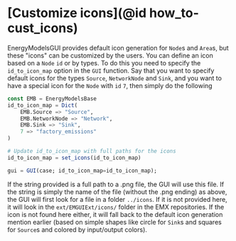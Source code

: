 # [Customize icons](@id how_to-cust_icons)

EnergyModelsGUI provides default icon generation for `Node`s and `Area`s, but these "icons" can be customized by the users.
You can define an icon based on a `Node` `id` or by types.
To do this you need to specify the `id_to_icon_map` option in the `GUI` function.
Say that you want to specify default icons for the types `Source`, `NetworkNode` and `Sink`, and you want to have a special icon for the `Node` with `id` `7`, then simply do the following

```julia
const EMB = EnergyModelsBase
id_to_icon_map = Dict(
    EMB.Source => "Source",
    EMB.NetworkNode => "Network",
    EMB.Sink => "Sink",
    7 => "factory_emissions"
)

# Update id_to_icon_map with full paths for the icons
id_to_icon_map = set_icons(id_to_icon_map)

gui = GUI(case; id_to_icon_map=id_to_icon_map);
```

If the string provided is a full path to a .png file, the GUI will use this file.
If the string is simply the name of the file (without the .png ending) as above, the GUI will first look for a file in a folder `../icons`.
If it is not provided here, it will look in the `ext/EMGUIExt/icons/` folder in the EMX repositories.
If the icon is not found here either, it will fall back to the default icon generation mention earlier (based on simple shapes like circle for `Sink`s and squares for `Source`s and colored by input/output colors).
